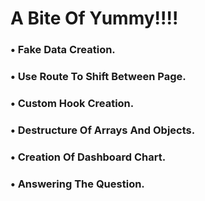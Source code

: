 # A Bite Of Yummy!!!!


### • Fake Data Creation.
### • Use Route To Shift Between Page.
### • Custom Hook Creation.
### • Destructure Of Arrays And Objects.
### • Creation Of Dashboard Chart.
### • Answering The Question.
